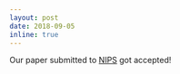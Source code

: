 ```yaml
---
layout: post
date: 2018-09-05
inline: true
---
```


Our paper submitted to <a href="https://nips.cc/">NIPS</a> got accepted!